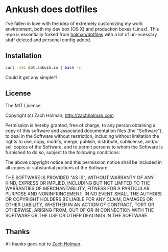 # Ankush does dotfiles


I've fallen in love with the idea of extremely customizing my work environment, both my dev box (OS X) and production boxes (Linux). This repo is essentially forked from [holman/dotfiles](https://github.com/holman/dotfiles/) with a lot of un-ncessary stuff deleted and personal config added.

## Installation
```sh
curl -sSL dot.ankush.io | bash -s
```
Could it *get* any simpler?

## License

The MIT License

Copyright (c) Zach Holman, http://zachholman.com

Permission is hereby granted, free of charge, to any person obtaining a copy
of this software and associated documentation files (the "Software"), to deal
in the Software without restriction, including without limitation the rights
to use, copy, modify, merge, publish, distribute, sublicense, and/or sell
copies of the Software, and to permit persons to whom the Software is
furnished to do so, subject to the following conditions:

The above copyright notice and this permission notice shall be included in
all copies or substantial portions of the Software.

THE SOFTWARE IS PROVIDED "AS IS", WITHOUT WARRANTY OF ANY KIND, EXPRESS OR
IMPLIED, INCLUDING BUT NOT LIMITED TO THE WARRANTIES OF MERCHANTABILITY,
FITNESS FOR A PARTICULAR PURPOSE AND NONINFRINGEMENT. IN NO EVENT SHALL THE
AUTHORS OR COPYRIGHT HOLDERS BE LIABLE FOR ANY CLAIM, DAMAGES OR OTHER
LIABILITY, WHETHER IN AN ACTION OF CONTRACT, TORT OR OTHERWISE, ARISING FROM,
OUT OF OR IN CONNECTION WITH THE SOFTWARE OR THE USE OR OTHER DEALINGS IN
THE SOFTWARE.


## Thanks
All thanks goes out to [Zach Holman](https://github.com/holman).
